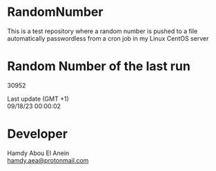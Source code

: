 # RandomNumber    
This is a test repository where a random number is pushed to a file automatically passwordless from a cron job in my Linux CentOS server    
# Random Number of the last run   
30952
      
Last update (GMT +1)    
09/18/23 00:00:02
# Developer    
Hamdy Abou El Anein   
hamdy.aea@protonmail.com
